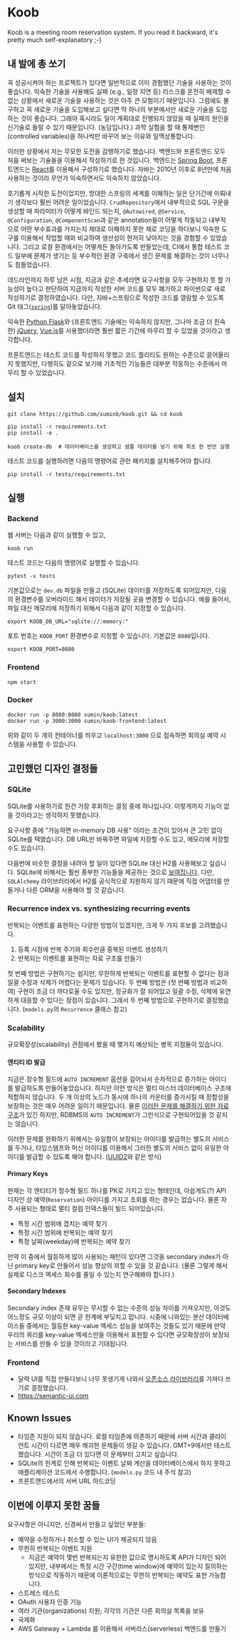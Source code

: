 # Koob

Koob is a meeting room reservation system. If you read it backward, it's pretty much self-explanatory ;-)

## 내 발에 총 쏘기

꼭 성공시켜야 하는 프로젝트가 있다면 일반적으로 이미 경험했던 기술을 사용하는 것이 좋습니다. 익숙한 기술을 사용해도 실패 (e.g., 일정 지연 등) 리스크를 온전히 배제할 수 없는 상황에서 새로운 기술을 사용하는 것은 아주 큰 모험이기 때문입니다. 그럼에도 불구하고 꼭 새로운 기술을 도입해보고 싶다면 딱 하나의 부분에서만 새로운 기술을 도입하는 것이 좋습니다. 그래야 혹시라도 일이 계획대로 진행되지 않았을 때 실패의 원인을 신기술로 돌릴 수 있기 때문입니다. (농담입니다.) 과학 실험을 할 때 통제변인(controlled variables)을 하나씩만 바꾸어 보는 이유와 일맥상통합니다.

이러한 상황에서 저는 무모한 도전을 감행하기로 했습니다. 백엔드와 프론트엔드 모두 처음 써보는 기술들을 이용해서 작성하기로 한 것입니다. 백엔드는 [Spring Boot](https://spring.io/projects/spring-boot), 프론트엔드는 [React](https://reactjs.org/)를 이용해서 구성하기로 했습니다. 자바는 2010년 이후로 8년만에 처음 사용하는 것이라 무언가 익숙하면서도 익숙하지 않았습니다.

호기롭게 시작한 도전이었지만, 방대한 스프링의 세계를 이해하는 일은 단기간에 이뤄내기 생각보다 훨씬 어려운 일이었습니다. `CrudRepository`에서 내부적으로 SQL 구문을 생성할 때 파라미터가 어떻게 바인드 되는지, `@Autowired`, `@Service`, `@Configuration`, `@ComponentScan`과 같은 annotation들이 어떻게 작동되고 내부적으로 어떤 부수효과를 가지는지 제대로 이해하지 못한 채로 코딩을 하다보니 익숙한 도구를 이용해서 작업할 때와 비교하여 생산성이 현저히 낮아지는 것을 경험할 수 있었습니다. 그리고 로컬 환경에서는 어떻게든 돌아가도록 만들었는데, CI에서 통합 테스트 코드 일부에 문제가 생기는 등 부수적인 환경 구축에서 생긴 문제를 해결하는 것이 너무나도 힘들었습니다.

데드라인까지 하루 남은 시점, 지금과 같은 추세라면 요구사항을 모두 구현하지 못 할 가능성이 높다고 판단하여 지금까지 작성한 서버 코드를 모두 폐기하고 파이썬으로 새로 작성하기로 결정하였습니다. 다만, 자바+스프링으로 작성한 코드를 열람할 수 있도록 Git 태그([`spring`](https://github.com/suminb/koob/releases/tag/spring))를 달아놓았습니다.

익숙한 [Python Flask](http://flask.pocoo.org/)와 (프론트엔드 기술에는 익숙하지 않지만, 그나마 조금 더 친숙한) [jQuery](https://jquery.com/), [Vue.js](https://vuejs.org/)를 사용했더라면 훨씬 짧은 기간에 마무리 할 수 있었을 것이라고 생각합니다.

프론트엔드는 테스트 코드를 작성하지 못했고 코드 퀄리티도 원하는 수준으로 끌어올리지 못했지만, 다행히도 겉으로 보기에 기초적인 기능들은 대부분 작동하는 수준에서 마무리 할 수 있었습니다.

## 설치

    git clone https://github.com/suminb/koob.git && cd koob

    pip install -r requirements.txt
    pip install -e .

    koob create-db  # 데이터베이스를 생성하고 샘플 데이터를 넣기 위해 최초 한 번만 실행

테스트 코드를 실행하려면 다음의 명령어로 관련 패키지를 설치해주어야 합니다.

    pip install -r tests/requirements.txt

## 실행

### Backend

웹 서버는 다음과 같이 실행할 수 있고,

    koob run

테스트 코드는 다음의 명령어로 실행할 수 있습니다.

    pytest -v tests

기본값으로는 `dev.db` 파일을 만들고 (SQLite) 데이터를 저장하도록 되어있지만, 다음의 환경변수를 오버라이드 해서 데이터가 저장될 곳을 변경할 수 있습니다. 예를 들어서, 파일 대신 메모리에 저장하기 위해서 다음과 같이 지정할 수 있습니다.

    export KOOB_DB_URL="sqlite://:memory:"

포트 번호는 `KOOB_PORT` 환경변수로 지정할 수 있습니다. 기본값은 `8080`입니다.

    export KOOB_PORT=8080

### Frontend

    npm start

### Docker

    docker run -p 8080:8080 sumin/koob:latest
    docker run -p 3000:3000 sumin/koob-frontend:latest

위와 같이 두 개의 컨테이너를 띄우고 `localhost:3000` 으로 접속하면 회의실 예약 시스템을 사용할 수 있습니다.

## 고민했던 디자인 결정들

### SQLite

SQLite를 사용하기로 한건 가장 후회하는 결정 중에 하나입니다. 이렇게까지 기능이 없을 것이라고는 생각하지 못했습니다.

요구사항 중에 "가능하면 in-memory DB 사용" 이라는 조건이 있어서 큰 고민 없이 SQLite를 택했습니다. DB URL만 바꿔주면 파일에 저장할 수도 있고, 메모리에 저장할 수도 있습니다.

다음번에 비슷한 결정을 내려야 할 일이 있다면 SQLite 대신 H2를 사용해보고 싶습니다. SQLite에 비해서는 훨씬 풍부한 기능들을 제공하는 것으로 [보여집니다](http://www.h2database.com/html/functions.html). 다만, `SQLAlchemy` 라이브러리에서 H2를 공식적으로 지원하지 않기 때문에 직접 어댑터를 만들거나 다른 ORM을 사용해야 할 것 같습니다.

### Recurrence index vs. synthesizing recurring events

반복되는 이벤트를 표현하는 다양한 방법이 있겠지만, 크게 두 가지 후보를 고려했습니다.

1. 등록 시점에 반복 주기와 회수만큼 중복된 이벤트 생성하기
2. 반복되는 이벤트를 표현하는 자료 구조를 만들기

첫 번째 방법은 구현하기는 쉽지만, 무한하게 반복되는 이벤트를 표현할 수 없다는 점과 일괄 수정과 삭제가 어렵다는 문제가 있습니다. 두 번째 방법은 (첫 번째 방법과 비교하여) 구현이 조금 더 까다로울 수도 있지만, 정규화가 잘 되어있고 일괄 수정, 삭제에 유연하게 대응할 수 있다는 장점이 있습니다. 그래서 두 번째 방법으로 구현하기로 결정했습니다. (`models.py`의 `Recurrence` 클래스 참고)

### Scalability

규모확장성(scalability) 관점에서 봤을 때 몇가지 예상되는 병목 지점들이 있습니다.

#### 엔티티 ID 발급

지금은 정수형 필드에 `AUTO INCREMENT` 옵션을 걸어놔서 순차적으로 증가하는 아이디를 발급하도록 만들어놓았습니다. 하지만 이런 방식은 멀티 마스터 데이터베이스 구조에 적합하지 않습니다. 두 개 이상의 노드가 동시에 하나의 카운터를 증가시킬 때 정합성을 보장하는 것은 매우 어려운 일이기 때문입니다. 물론 [이러한 문제를 해결하기 위한 자료구조](https://en.wikipedia.org/wiki/Conflict-free_replicated_data_type#G-Counter_(Grow-only_Counter))가 있긴 하지만, RDBMS의 `AUTO INCREMENT`가 그런식으로 구현되어있을 것 같지는 않습니다.

이러한 문제를 완화하기 위해서는 유일함이 보장되는 아이디를 발급하는 별도의 서비스를 두거나, 타임스탬프와 머신 아이디를 이용해서 그러한 별도의 서비스 없이 유일한 아이디를 발급할 수 있도록 해야 합니다. ([UUID2](https://en.wikipedia.org/wiki/Universally_unique_identifier#Version_2_(date-time_and_MAC_address,_DCE_security_version))와 같은 방식)

#### Primary Keys

현재는 각 엔티티가 정수형 필드 하나를 PK로 가지고 있는 형태인데, 아쉽게도(?) API 디자인 상 예약(`Reservation`) 아이디를 가지고 조회를 하는 경우는 없습니다. 물론 자주 사용되는 형태로 멀티 컬럼 인덱스들이 빌드 되어있습니다.

- 특정 시간 범위에 겹치는 예약 찾기
- 특정 시간 범위에 반복되는 예약 찾기
- 특정 날짜(weekday)에 반복되는 예약 찾기

만약 이 중에서 월등하게 많이 사용되는 패턴이 있다면 그것을 secondary index가 아닌 primary key로 만들어서 성능 향상의 꾀할 수 있을 것 같습니다. (물론 그렇게 해서 실제로 디스크 엑세스 회수를 줄일 수 있는지 연구해봐야 합니다.)

#### Secondary Indexes

Secondary index 존재 유무는 무시할 수 없는 수준의 성능 차이를 가져오지만, 이것도 어느정도 규모 이상이 되면 곧 한계에 부딪치고 맙니다. 시중에 나와있는 분산 데이터베이스들 중에서는 월등한 key-value 엑세스 성능을 보여주는 것들도 있기 때문에 만약 우리의 쿼리를 key-value 엑세스만을 이용해서 표현할 수 있다면 규모확장성이 보장되는 서비스를 만들 수 있을 것이라고 기대됩니다.

### Frontend

- 달력 UI를 직접 만들다보니 너무 못생기게 나와서 [오픈소스 라이브러리](https://github.com/intljusticemission/react-big-calendar)를 가져다 쓰기로 결정했습니다.
- https://semantic-ui.com

## Known Issues

- 타임존 지원이 되지 않습니다. 로컬 타임존에 의존하기 때문에 서버 시간과 클라이언트 시간이 다르면 매우 해괴한 문제들이 생길 수 있습니다. GMT+9에서만 테스트 했습니다. 시간이 조금 더 있다면 이 문제부터 고치고 싶습니다.
- SQLite의 한계로 인해 반복되는 이벤트 날짜 계산을 데이터베이스에서 하지 못하고 애플리케이션 코드에서 수행합니다. (`models.py` 코드 내 주석 참고)
- 프론트엔드에서의 서버 URL 하드코딩

## 이번에 이루지 못한 꿈들

요구사항은 아니지만, 신경써서 만들고 싶었던 부분들:

- 예약을 수정하거나 취소할 수 있는 UI가 제공되지 않음
- 무한히 반복되는 이벤트 지원
    - 지금은 예약이 몇번 반복되는지 유한한 값으로 명시하도록 API가 디자인 되어있지만, 내부에서는 특정 시간 구간(time window)에 예약이 있는지 질의하는 방식으로 작동하기 때문에 이론적으로는 무한히 반복되는 예약도 표현 가능합니다.
- 스트레스 테스트
- OAuth 사용자 인증 기능
- 여러 기관(organizations) 지원; 각각의 기관은 다른 회의실 목록을 보유
- 국제화
- AWS Gateway + Lambda 를 이용해서 서버리스(serverless) 백엔드를 만들기
